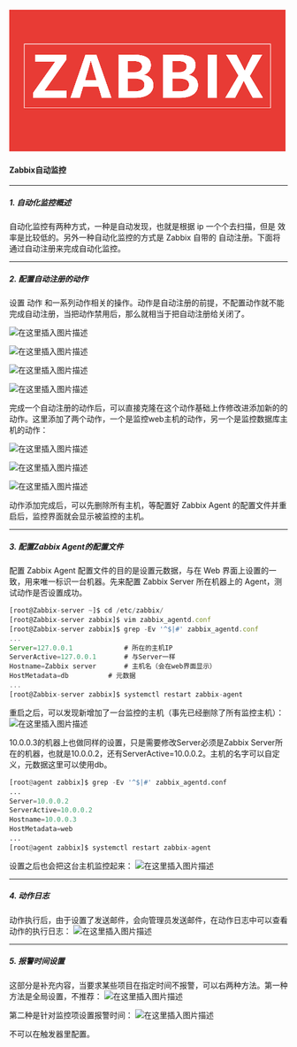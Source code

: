![Zabbix](../imgs/zabbix/202011061125.png)
#### Zabbix自动监控
<hr>

##### 1. 自动化监控概述
自动化监控有两种方式，一种是自动发现，也就是根据 ip 一个个去扫描，但是 <font>效率是比较低的</font>。另外一种自动化监控的方式是 Zabbix 自带的 <font>自动注册</font>。下面将通过自动注册来完成自动化监控。
<hr>

##### 2. 配置自动注册的动作

设置 <font>动作</font> 和一系列动作相关的操作。<font>动作是自动注册的前提，不配置动作就不能完成自动注册，当把动作禁用后，那么就相当于把自动注册给关闭了。</font>

![在这里插入图片描述](https://img-blog.csdnimg.cn/20200602005156782.png?x-oss-process=image/watermark,type_ZmFuZ3poZW5naGVpdGk,shadow_10,text_aHR0cHM6Ly9ibG9nLmNzZG4ubmV0L1RoYW5sb24=,size_16,color_FFFFFF,t_70)

![在这里插入图片描述](https://img-blog.csdnimg.cn/2020060200541889.png?x-oss-process=image/watermark,type_ZmFuZ3poZW5naGVpdGk,shadow_10,text_aHR0cHM6Ly9ibG9nLmNzZG4ubmV0L1RoYW5sb24=,size_16,color_FFFFFF,t_70)

![在这里插入图片描述](https://img-blog.csdnimg.cn/20200602005641655.png?x-oss-process=image/watermark,type_ZmFuZ3poZW5naGVpdGk,shadow_10,text_aHR0cHM6Ly9ibG9nLmNzZG4ubmV0L1RoYW5sb24=,size_16,color_FFFFFF,t_70)

![在这里插入图片描述](https://img-blog.csdnimg.cn/20200602010204999.png?x-oss-process=image/watermark,type_ZmFuZ3poZW5naGVpdGk,shadow_10,text_aHR0cHM6Ly9ibG9nLmNzZG4ubmV0L1RoYW5sb24=,size_16,color_FFFFFF,t_70)

完成一个自动注册的动作后，可以直接克隆在这个动作基础上作修改进添加新的的动作。这里添加了两个动作，一个是监控web主机的动作，另一个是监控数据库主机的动作：

![在这里插入图片描述](https://img-blog.csdnimg.cn/20200602010419865.png?x-oss-process=image/watermark,type_ZmFuZ3poZW5naGVpdGk,shadow_10,text_aHR0cHM6Ly9ibG9nLmNzZG4ubmV0L1RoYW5sb24=,size_16,color_FFFFFF,t_70)

![在这里插入图片描述](https://img-blog.csdnimg.cn/20200602010601274.png?x-oss-process=image/watermark,type_ZmFuZ3poZW5naGVpdGk,shadow_10,text_aHR0cHM6Ly9ibG9nLmNzZG4ubmV0L1RoYW5sb24=,size_16,color_FFFFFF,t_70)

![在这里插入图片描述](https://img-blog.csdnimg.cn/20200602103143178.png?x-oss-process=image/watermark,type_ZmFuZ3poZW5naGVpdGk,shadow_10,text_aHR0cHM6Ly9ibG9nLmNzZG4ubmV0L1RoYW5sb24=,size_16,color_FFFFFF,t_70)

动作添加完成后，可以先删除所有主机，等配置好 Zabbix Agent 的配置文件并重启后，监控界面就会显示被监控的主机。
<hr>

##### 3. 配置Zabbix Agent的配置文件
配置 Zabbix Agent 配置文件的目的是设置元数据，与在 Web 界面上设置的一致，用来唯一标识一台机器。先来配置 Zabbix Server 所在机器上的 Agent，测试动作是否设置成功。
```js
[root@Zabbix-server ~]$ cd /etc/zabbix/
[root@Zabbix-server zabbix]$ vim zabbix_agentd.conf
[root@Zabbix-server zabbix]$ grep -Ev '^$|#' zabbix_agentd.conf
...
Server=127.0.0.1			 # 所在的主机IP
ServerActive=127.0.0.1       # 与Server一样
Hostname=Zabbix server		 # 主机名（会在web界面显示）
HostMetadata=db    	     # 元数据
...
[root@Zabbix-server zabbix]$ systemctl restart zabbix-agent
```
重启之后，可以发现新增加了一台监控的主机（事先已经删除了所有监控主机）：
![在这里插入图片描述](https://img-blog.csdnimg.cn/20200602094539745.png?x-oss-process=image/watermark,type_ZmFuZ3poZW5naGVpdGk,shadow_10,text_aHR0cHM6Ly9ibG9nLmNzZG4ubmV0L1RoYW5sb24=,size_16,color_FFFFFF,t_70)

10.0.0.3的机器上也做同样的设置，只是需要修改Server必须是Zabbix Server所在的机器，也就是10.0.0.2，还有ServerActive=10.0.0.2。主机的名字可以自定义，元数据这里可以使用db。
```python
[root@agent zabbix]$ grep -Ev '^$|#' zabbix_agentd.conf 
...
Server=10.0.0.2
ServerActive=10.0.0.2
Hostname=10.0.0.3
HostMetadata=web
...
[root@agent zabbix]$ systemctl restart zabbix-agent
```
设置之后也会把这台主机监控起来：
![在这里插入图片描述](https://img-blog.csdnimg.cn/20200602102354704.png?x-oss-process=image/watermark,type_ZmFuZ3poZW5naGVpdGk,shadow_10,text_aHR0cHM6Ly9ibG9nLmNzZG4ubmV0L1RoYW5sb24=,size_16,color_FFFFFF,t_70)
<hr>

##### 4. 动作日志
动作执行后，由于设置了发送邮件，会向管理员发送邮件，在动作日志中可以查看动作的执行日志：
![在这里插入图片描述](https://img-blog.csdnimg.cn/20200602114233568.png?x-oss-process=image/watermark,type_ZmFuZ3poZW5naGVpdGk,shadow_10,text_aHR0cHM6Ly9ibG9nLmNzZG4ubmV0L1RoYW5sb24=,size_16,color_FFFFFF,t_70)
<hr>

##### 5. 报警时间设置
这部分是补充内容，当要求某些项目在指定时间不报警，可以右两种方法。第一种方法是全局设置，不推荐：
![在这里插入图片描述](https://img-blog.csdnimg.cn/20200602104200768.png?x-oss-process=image/watermark,type_ZmFuZ3poZW5naGVpdGk,shadow_10,text_aHR0cHM6Ly9ibG9nLmNzZG4ubmV0L1RoYW5sb24=,size_16,color_FFFFFF,t_70)

第二种是针对监控项设置报警时间：
![在这里插入图片描述](https://img-blog.csdnimg.cn/20200602104516754.png?x-oss-process=image/watermark,type_ZmFuZ3poZW5naGVpdGk,shadow_10,text_aHR0cHM6Ly9ibG9nLmNzZG4ubmV0L1RoYW5sb24=,size_16,color_FFFFFF,t_70)

不可以在触发器里配置。